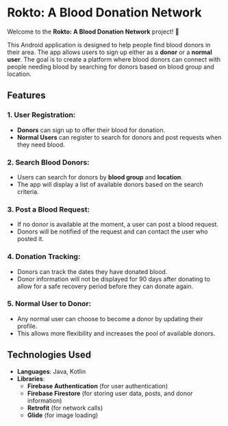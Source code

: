 # Rokto: A Blood Donation Network

Welcome to the **Rokto: A Blood Donation Network** project! 💉

This Android application is designed to help people find blood donors in their area. The app allows users to sign up either as a **donor** or a **normal user**. The goal is to create a platform where blood donors can connect with people needing blood by searching for donors based on blood group and location.

## Features

### 1. **User Registration**:
   - **Donors** can sign up to offer their blood for donation.
   - **Normal Users** can register to search for donors and post requests when they need blood.

### 2. **Search Blood Donors**:
   - Users can search for donors by **blood group** and **location**.
   - The app will display a list of available donors based on the search criteria.

### 3. **Post a Blood Request**:
   - If no donor is available at the moment, a user can post a blood request.
   - Donors will be notified of the request and can contact the user who posted it.

### 4. **Donation Tracking**:
   - Donors can track the dates they have donated blood.
   - Donor information will not be displayed for 90 days after donating to allow for a safe recovery period before they can donate again.

### 5. **Normal User to Donor**:
   - Any normal user can choose to become a donor by updating their profile.
   - This allows more flexibility and increases the pool of available donors.

## Technologies Used

- **Languages**: Java, Kotlin
- **Libraries**:
  - **Firebase Authentication** (for user authentication)
  - **Firebase Firestore** (for storing user data, posts, and donor information)
  - **Retrofit** (for network calls)
  - **Glide** (for image loading)
